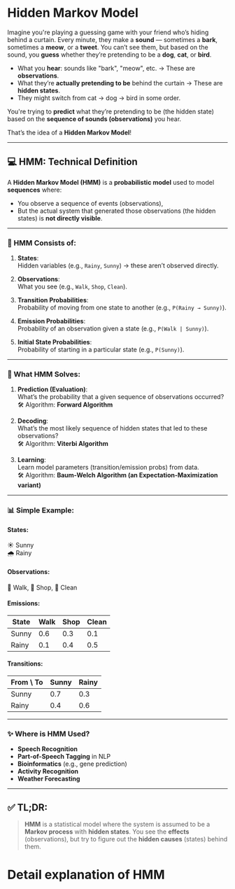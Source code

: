 # Hidden Markov Model

Imagine you're playing a guessing game with your friend who’s hiding behind a curtain. Every minute, they make a **sound** — sometimes a **bark**, sometimes a **meow**, or a **tweet**. You can’t see them, but based on the sound, you **guess** whether they’re pretending to be a **dog**, **cat**, or **bird**.

- What you **hear**: sounds like "bark", "meow", etc. → These are **observations**.
- What they’re **actually pretending to be** behind the curtain → These are **hidden states**.
- They might switch from cat → dog → bird in some order.

You're trying to **predict** what they’re pretending to be (the hidden state) based on the **sequence of sounds (observations)** you hear.

That’s the idea of a **Hidden Markov Model**!

---

## 💻 **HMM: Technical Definition**

A **Hidden Markov Model (HMM)** is a **probabilistic model** used to model **sequences** where:

- You observe a sequence of events (observations),
- But the actual system that generated those observations (the hidden states) is **not directly visible**.

---

### 📌 HMM Consists of:

1. **States**:  
   Hidden variables (e.g., `Rainy`, `Sunny`) → these aren’t observed directly.

2. **Observations**:  
   What you see (e.g., `Walk`, `Shop`, `Clean`).

3. **Transition Probabilities**:  
   Probability of moving from one state to another (e.g., `P(Rainy → Sunny)`).

4. **Emission Probabilities**:  
   Probability of an observation given a state (e.g., `P(Walk | Sunny)`).

5. **Initial State Probabilities**:  
   Probability of starting in a particular state (e.g., `P(Sunny)`).

---

### 🤖 What HMM Solves:

1. **Prediction (Evaluation)**:  
   What’s the probability that a given sequence of observations occurred?  
   🛠️ Algorithm: **Forward Algorithm**

2. **Decoding**:  
   What’s the most likely sequence of hidden states that led to these observations?  
   🛠️ Algorithm: **Viterbi Algorithm**

3. **Learning**:  
   Learn model parameters (transition/emission probs) from data.  
   🛠️ Algorithm: **Baum-Welch Algorithm (an Expectation-Maximization variant)**

---

### 📊 Simple Example:

#### States:  
☀️ Sunny  
🌧️ Rainy  

#### Observations:  
🧍 Walk, 🛒 Shop, 🧹 Clean  

#### Emissions:
| State  | Walk | Shop | Clean |
|--------|------|------|-------|
| Sunny  | 0.6  | 0.3  | 0.1   |
| Rainy  | 0.1  | 0.4  | 0.5   |

#### Transitions:
| From \ To | Sunny | Rainy |
|-----------|--------|--------|
| Sunny     | 0.7    | 0.3    |
| Rainy     | 0.4    | 0.6    |

---

### ✨ Where is HMM Used?

- **Speech Recognition**
- **Part-of-Speech Tagging** in NLP
- **Bioinformatics** (e.g., gene prediction)
- **Activity Recognition**
- **Weather Forecasting**

---

## ✅ TL;DR:

> **HMM** is a statistical model where the system is assumed to be a **Markov process** with **hidden states**. You see the **effects** (observations), but try to figure out the **hidden causes** (states) behind them.


# Detail explanation of HMM



